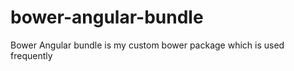 bower-angular-bundle
====================

Bower Angular bundle is my custom bower package which is used frequently
